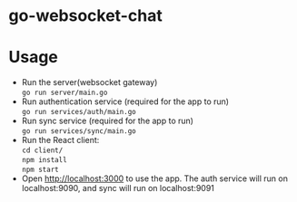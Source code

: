# go-websocket-chat
# Usage
- Run the server(websocket gateway) <br />
       `go run server/main.go` <br />
- Run authentication service (required for the app to run) <br />
       `go run services/auth/main.go` <br />
- Run sync service (required for the app to run) <br />
       `go run services/sync/main.go` <br />
- Run the React client: <br />
       `cd client/` <br />
       `npm install` <br />
       `npm start`
- Open [http://localhost:3000](http://localhost:3000) to use the app. The auth service will run on localhost:9090, and sync will run on localhost:9091